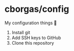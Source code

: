 # cborgas/config

My configuration things :rocket:

1. Install git
2. Add SSH keys to GitHub
3. Clone this repository
